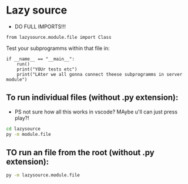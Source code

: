 # Lazy source

* DO FULL IMPORTS!!!
```python3
from lazysource.module.file import Class
```
Test your subprogramms within that file in:
```python3
if __name__ == "__main__":
    run()
    print("YOUr tests etc")
    print("LAter we all gonna connect theese subprogramms in server module")
```
## To run individual files (without .py extension):
* PS not sure how all this works in vscode? MAybe u'll can just press
  play?!

```bash
cd lazysource
py -m module.file
```
## TO run an file from the root (without .py extension):
```bash
py -m lazysource.module.file
```

